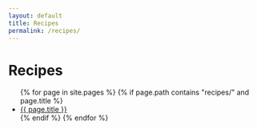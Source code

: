 ```yaml
---
layout: default
title: Recipes
permalink: /recipes/
---
```


# Recipes

<ul>
  {% for page in site.pages %}
    {% if page.path contains "recipes/" and page.title %}
      <li>
        <a href="{{ page.url }}">{{ page.title }}</a>
      </li>
    {% endif %}
  {% endfor %}
</ul>
